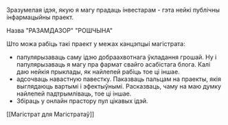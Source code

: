 
Зразумелая ідэя, якую я магу прадаць інвестарам - гэта нейкі публічны інфармацыйны праект.

Назва "РАЗАМДАЗОР" "РОШЧЫНА"

Што можа рабіць такі праект у межах канцэпцыі магістрата:
- папулярызаваць саму ідэю добраахвотнага ўкладання грошай. Ну і папулярызаваць я магу пра фармат свайго асабістага блога. Калі даю нейкія прыклады, як найлепей рабіць тое ці іншае.
- адсочваць навастную павестку. Паказваць пальцам на праекты, якія выглядаюць вартымі і эфектыўнымі. Расказваць, чаму на маю думку найлепей падтрымліваць, тое ці іншае.
- Збіраць у онлайн прастору пул цікавых ідэй. 

[[Магістрат для Магістратаў]]
